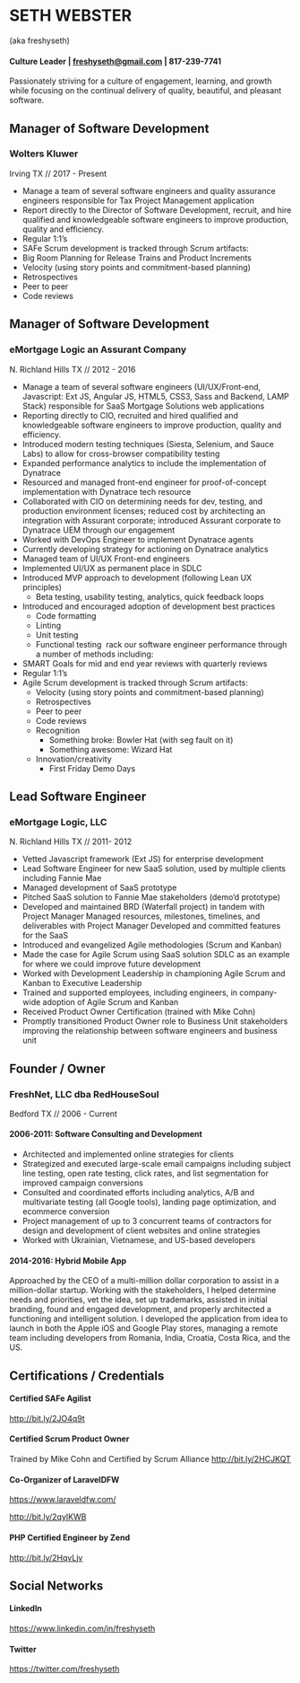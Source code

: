 # SETH WEBSTER
(aka freshyseth)
#### Culture Leader | freshyseth@gmail.com | 817-239-7741
Passionately striving for a culture of engagement, learning, and growth while focusing on the continual delivery of quality, beautiful, and pleasant software.
## Manager of Software Development
### Wolters Kluwer
Irving TX // 2017 - Present
- Manage a team of several software engineers and quality assurance engineers responsible for Tax Project Management application
- Report directly to the Director of Software Development, recruit, and hire qualified and knowledgeable software engineers to improve production, quality and efficiency.
- Regular 1:1’s
- SAFe Scrum development is tracked through Scrum artifacts:
 - Big Room Planning for Release Trains and Product Increments
 - Velocity (using story points and commitment-based planning)
 - Retrospectives
 - Peer to peer
 - Code reviews

## Manager of Software Development
### eMortgage Logic an Assurant Company
N. Richland Hills TX // 2012 - 2016
- Manage a team of several software engineers (UI/UX/Front-end, Javascript: Ext JS, Angular JS, HTML5, CSS3, Sass and Backend, LAMP Stack) responsible for SaaS Mortgage Solutions web applications
- Reporting directly to CIO, recruited and hired qualified and knowledgeable software engineers to improve production, quality and efficiency.
- Introduced modern testing techniques (Siesta, Selenium, and Sauce Labs) to allow for cross-browser compatibility testing
- Expanded performance analytics to include the implementation of Dynatrace
 - Resourced and managed front-end engineer for proof-of-concept implementation with Dynatrace tech resource
 - Collaborated with CIO on determining needs for dev, testing, and production environment licenses; reduced cost by architecting an integration with Assurant corporate; introduced Assurant corporate to Dynatrace UEM through our engagement
 - Worked with DevOps Engineer to implement Dynatrace agents
 - Currently developing strategy for actioning on Dynatrace analytics
- Managed team of UI/UX Front-end engineers
 - Implemented UI/UX as permanent place in SDLC
 - Introduced MVP approach to development (following Lean UX principles)
   - Beta testing, usability testing, analytics, quick feedback loops
 - Introduced and encouraged adoption of development best practices
   - Code formatting
   - Linting
   - Unit testing
   - Functional testing 
   rack our software engineer performance through a number of methods including:
 - SMART Goals for mid and end year reviews with quarterly reviews
 - Regular 1:1’s
 - Agile Scrum development is tracked through Scrum artifacts:
   - Velocity (using story points and commitment-based planning)
   - Retrospectives
   - Peer to peer
   - Code reviews
   - Recognition
     - Something broke: Bowler Hat (with seg fault on it)
     - Something awesome: Wizard Hat
   - Innovation/creativity
     - First Friday Demo Days

## Lead Software Engineer
### eMortgage Logic, LLC
N. Richland Hills TX // 2011- 2012
- Vetted Javascript framework (Ext JS) for enterprise development
- Lead Software Engineer for new SaaS solution, used by multiple clients including Fannie Mae
- Managed development of SaaS prototype
- Pitched SaaS solution to Fannie Mae stakeholders (demo’d prototype)
- Developed and maintained BRD (Waterfall project) in tandem with Project Manager
Managed resources, milestones, timelines, and deliverables with Project Manager
Developed and committed features for the SaaS
- Introduced and evangelized Agile methodologies (Scrum and Kanban)
 - Made the case for Agile Scrum using SaaS solution SDLC as an example for where we could improve future development
 - Worked with Development Leadership in championing Agile Scrum and Kanban to Executive Leadership
 - Trained and supported employees, including engineers, in company-wide adoption of Agile Scrum and Kanban
 - Received Product Owner Certification (trained with Mike Cohn)
 - Promptly transitioned Product Owner role to Business Unit stakeholders improving the relationship between software engineers and business unit

## Founder / Owner
### FreshNet, LLC dba RedHouseSoul
Bedford TX // 2006 - Current
#### 2006-2011: Software Consulting and Development
- Architected and implemented online strategies for clients
- Strategized and executed large-scale email campaigns including subject line testing, open rate testing, click rates, and list segmentation for improved campaign conversions
- Consulted and coordinated efforts including analytics, A/B and multivariate testing (all Google tools), landing page optimization, and ecommerce conversion
- Project management of up to 3 concurrent teams of contractors for design and development of client websites and online strategies
- Worked with Ukrainian, Vietnamese, and US-based developers

#### 2014-2016: Hybrid Mobile App
Approached by the CEO of a multi-million dollar corporation to assist in a million-dollar startup. Working with the stakeholders, I helped determine needs and priorities, vet the idea, set up trademarks, assisted in initial branding, found and engaged development, and properly architected a functioning and intelligent solution. I developed the application from idea to launch in both the Apple iOS and Google Play stores, managing a remote team including developers from Romania, India, Croatia, Costa Rica, and the US.

## Certifications / Credentials
#### Certified SAFe Agilist
http://bit.ly/2JO4q9t

#### Certified Scrum Product Owner
Trained by Mike Cohn and Certified by Scrum Alliance
http://bit.ly/2HCJKQT

#### Co-Organizer of LaravelDFW
https://www.laraveldfw.com/

http://bit.ly/2qyIKWB
#### PHP Certified Engineer by Zend
http://bit.ly/2HqvLjv

## Social Networks
#### LinkedIn
https://www.linkedin.com/in/freshyseth
#### Twitter
https://twitter.com/freshyseth
